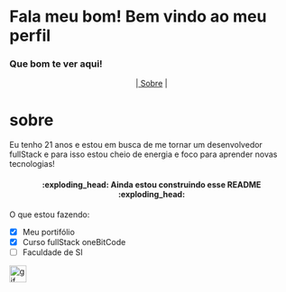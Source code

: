 # Fala meu bom! Bem vindo ao meu perfil
<h3>Que bom te ver aqui!</h3>
<p align="center">
|<a href=#sobre> Sobre</a> |
</p>

# sobre
<p>Eu tenho 21 anos e estou em busca de me tornar um desenvolvedor fullStack e para isso estou cheio de energia e foco para aprender novas tecnologias!</p>

<h4 align="center">:exploding_head: Ainda estou construindo esse README :exploding_head: </h4>

O que estou fazendo:
- [x]  Meu portifólio
- [x] Curso fullStack oneBitCode
- [ ] Faculdade de SI

<img alt="gif legal" title="Readme" src="https://media0.giphy.com/media/dxn6fRlTIShoeBr69N/giphy.webp?cid=ecf05e477ieb47qv524p3h9emcmzfp4bakds4z5on12egzu9&rid=giphy.webp&ct=g" width=30px height=30px>